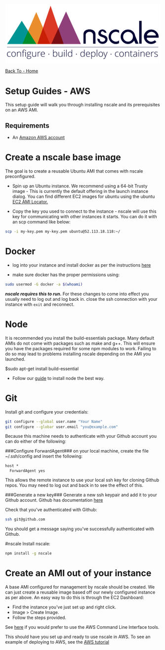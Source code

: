 
![nscale](../_imgs/logo.png)

[Back To - Home](../README.md)

# Setup Guides - AWS

This setup guide will walk you through installing nscale and its prerequisites on an AWS AMI.

## Requirements

* An [Amazon AWS account][AWS-signup]

# Create a nscale base image
The goal is to create a reusable Ubuntu AMI that comes with nscale preconfigured.

 - Spin up an Ubuntu instance. We recommend using a 64-bit Trusty image - This is currently the default offering in the launch instance dialog. You can find different EC2 images for ubuntu using the ubuntu [EC2 AMI Locator.](http://cloud-images.ubuntu.com/locator/ec2/)

 - Copy the key you used to connect to the instance - nscale will use this key for communicating with other instances it starts. You can do it with an scp command like below:
 ```bash
 scp -i my-key.pem my-key.pem ubuntu@52.113.18.118:~/
 ```

# Docker
 - log into your instance and install docker as per the instructions [here](http://docs.docker.com/installation/ubuntulinux/)

 - make sure docker has the proper permissions using:
 ```bash
sudo usermod -G docker -a $(whoami)
 ```
 ___nscale requires this to run.___ For these changes to come into effect you usually need to log out and log back in.
close the ssh connection with your instance with ```exit``` and reconnect.

# Node
It is recommended you install the build-essentials package. Many default AMIs do not come with packages such as make and g++. This will ensure you have the packages required for some npm modules to work. Failing to do so may lead to problems installing nscale depending on the AMI you launched.

$sudo apt-get install build-essential


- Follow our [guide](../setup-guides/install-node.md) to install node the best way.

# Git
Install git and configure your credentials:
```bash
git configure --global user.name "Your Name"
git configure --globar user.email "you@example.com"
```

Because this machine needs to authenticate with your Github account you can do either of the following:

###Configure ForwardAgent###
on your local machine, create the file ~/.ssh/config and insert the following:
```
host *
  ForwardAgent yes
```
This allows the remote instance to use your local ssh key for cloning Github repos. You may need to log out and back in to see the effect of this.

###Generate a new key###
Generate a new ssh keypair and add it to your Github account. Github has documentation [here](https://help.github.com/articles/generating-ssh-keys/)

Check that you've authenticated with Github:
```bash
ssh git@github.com
```
You should get a message saying you've successfully authenticated with Github.

#nscale
Install nscale:
```bash
npm install -g nscale
```

# Create an AMI out of your instance
A base AMI configured for management by nscale should be created. We can just create a reusable image based off our newly configured instance as per above. An easy way to do this is through the EC2 Dashboard:

* Find the instance you've just set up and right click.
* Image > Create Image.
* Follow the steps provided.

See [here](http://docs.aws.amazon.com/AWSEC2/latest/CommandLineReference/ApiReference-cmd-CreateImage.html) if you would prefer to use the AWS Command Line Interface tools.

This should have you set up and ready to use nscale in AWS. To see an example of deploying to AWS, see the [AWS tutorial](../tutorials/8-deploy-to-aws.md)


[AWS-signup]: https://portal.aws.amazon.com/gp/aws/developer/registration/index.html?nc1=h_ct


